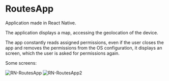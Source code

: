 # RoutesApp 

Application made in React Native.

The application displays a map, accessing the geolocation of the device. 

The app constantly reads assigned permissions, even if the user closes the app
and removes the permissions from the OS configuration, it displays an screen, which the user
is asked for permissions again.

Some screens:

![RN-RoutesApp](https://user-images.githubusercontent.com/78276469/172980649-61a4de05-d140-4de7-ba36-8168b3bbc70d.png)
![RN-RoutesApp2](https://user-images.githubusercontent.com/78276469/172980656-c85780fc-f3e2-4ca8-b634-5fd761f8a3e4.png)
